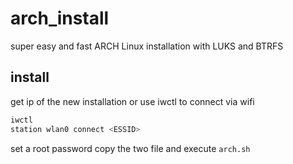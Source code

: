 # arch_install
super easy and fast ARCH Linux installation with LUKS and BTRFS 


## install

get ip of the new installation or use iwctl to connect via wifi

```bash
iwctl
station wlan0 connect <ESSID>
```

set a root password copy the two file and execute `arch.sh`
